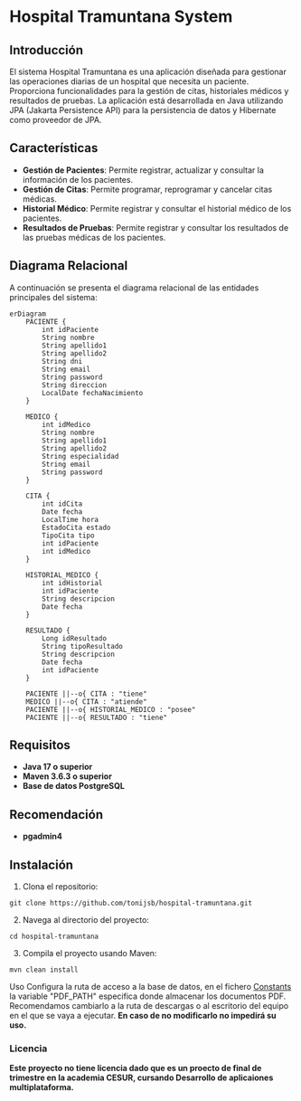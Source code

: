 # Hospital Tramuntana System

## Introducción

El sistema Hospital Tramuntana es una aplicación diseñada para gestionar las operaciones diarias de un hospital que necesita un paciente. Proporciona funcionalidades para la gestión de citas, historiales médicos y resultados de pruebas. La aplicación está desarrollada en Java utilizando JPA (Jakarta Persistence API) para la persistencia de datos y Hibernate como proveedor de JPA.

## Características

- **Gestión de Pacientes**: Permite registrar, actualizar y consultar la información de los pacientes.
- **Gestión de Citas**: Permite programar, reprogramar y cancelar citas médicas.
- **Historial Médico**: Permite registrar y consultar el historial médico de los pacientes.
- **Resultados de Pruebas**: Permite registrar y consultar los resultados de las pruebas médicas de los pacientes.

## Diagrama Relacional

A continuación se presenta el diagrama relacional de las entidades principales del sistema:

```mermaid
erDiagram
    PACIENTE {
        int idPaciente
        String nombre
        String apellido1
        String apellido2
        String dni
        String email
        String password
        String direccion
        LocalDate fechaNacimiento
    }

    MEDICO {
        int idMedico
        String nombre
        String apellido1
        String apellido2
        String especialidad
        String email
        String password
    }

    CITA {
        int idCita
        Date fecha
        LocalTime hora
        EstadoCita estado
        TipoCita tipo
        int idPaciente
        int idMedico
    }

    HISTORIAL_MEDICO {
        int idHistorial
        int idPaciente
        String descripcion
        Date fecha
    }

    RESULTADO {
        Long idResultado
        String tipoResultado
        String descripcion
        Date fecha
        int idPaciente
    }

    PACIENTE ||--o{ CITA : "tiene"
    MEDICO ||--o{ CITA : "atiende"
    PACIENTE ||--o{ HISTORIAL_MEDICO : "posee"
    PACIENTE ||--o{ RESULTADO : "tiene"
```

## Requisitos
- **Java 17 o superior**
- **Maven 3.6.3 o superior**
- **Base de datos PostgreSQL**

## Recomendación
- **pgadmin4**

## Instalación
1. Clona el repositorio:
```shell
git clone https://github.com/tonijsb/hospital-tramuntana.git
```
2. Navega al directorio del proyecto:
```shell
cd hospital-tramuntana
```
3. Compila el proyecto usando Maven:
```shell
mvn clean install
```
Uso
Configura la ruta de acceso a la base de datos, en el fichero [Constants](src/main/java/org/example/Constants.java) la variable "PDF_PATH" especifica donde almacenar los documentos PDF. Recomendamos cambiarlo a la ruta de descargas o al escritorio del equipo en el que se vaya a ejecutar. 
**En caso de no modificarlo no impedirá su uso.**

### Licencia

**Este proyecto no tiene licencia dado que es un proecto de final de trimestre en la academia CESUR, cursando Desarrollo de aplicaiones multiplataforma.**